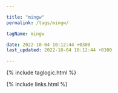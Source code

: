 ```yaml
---

title: "mingw"
permalink: /tags/mingw/

tagName: mingw

date: 2022-10-04 10:12:44 +0300
last_updated: 2022-10-04 10:12:44 +0300

---
```


{% include taglogic.html %}

{% include links.html %}
